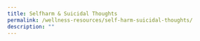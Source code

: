 ```yaml
---
title: Selfharm & Suicidal Thoughts
permalink: /wellness-resources/self-harm-suicidal-thoughts/
description: ""
---
```

